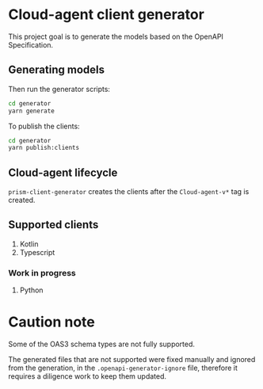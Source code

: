 # Cloud-agent client generator

This project goal is to generate the models based on the OpenAPI Specification.

## Generating models

Then run the generator scripts:

```bash
cd generator
yarn generate
```

To publish the clients:

```bash
cd generator
yarn publish:clients
```

## Cloud-agent lifecycle

`prism-client-generator` creates the clients after the `Cloud-agent-v*` tag is created.

## Supported clients

1. Kotlin
2. Typescript

### Work in progress

1. Python

# Caution note

Some of the OAS3 schema types are not fully supported.

The generated files that are not supported were fixed manually and ignored from the generation, in the `.openapi-generator-ignore` file, therefore it requires a diligence work to keep them updated.
